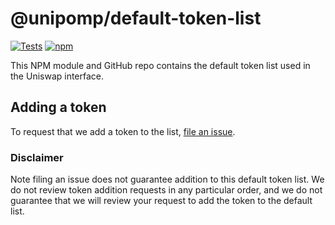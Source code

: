 # @unipomp/default-token-list

[![Tests](https://github.com/Uniswap/token-lists/workflows/Tests/badge.svg)](https://github.com/Uniswap/default-token-list/actions?query=workflow%3ATests)
[![npm](https://img.shields.io/npm/v/@uniswap/default-token-list)](https://unpkg.com/@uniswap/default-token-list@latest/)

This NPM module and GitHub repo contains the default token list used in the Uniswap interface.

## Adding a token

To request that we add a token to the list, 
[file an issue](https://github.com/Uniswap/default-token-list/issues/new?assignees=&labels=token+request&template=token-request.md&title=Add+%7BTOKEN_SYMBOL%7D%3A+%7BTOKEN_NAME%7D).

### Disclaimer

Note filing an issue does not guarantee addition to this default token list.
We do not review token addition requests in any particular order, and we do not
guarantee that we will review your request to add the token to the default list.
